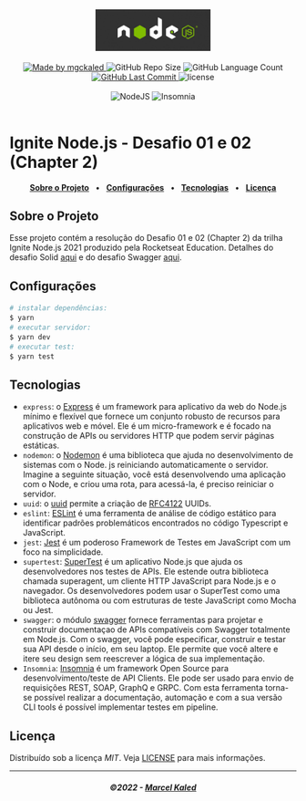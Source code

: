 <!-- markdownlint-disable MD010 -->
<!-- markdownlint-disable MD033 -->
<!-- markdownlint-disable MD041 -->

<div align="center">
   <img alt="Node.js" src=".github/assets/nodejs-logo.jpg" width="40%"/>
</div>
<br>

<div align="center">
   <a href="https://github.com/mgckaled">
      <img alt="Made by mgckaled" src="https://img.shields.io/badge/made%20by-mgckaled-yellow">
   </a>
   <img alt="GitHub Repo Size" src="https://img.shields.io/github/repo-size/mgckaled/ignite-nodejs-c2-d1_solid">
   <img alt="GitHub Language Count" src="https://img.shields.io/github/languages/count/mgckaled/ignite-nodejs-c2-d1_solid">
   <a href="https://github.com/mgckaled/ignite-nodejs-c2-d1_solid/commits/main">
      <img alt="GitHub Last Commit" src="https://img.shields.io/github/last-commit/mgckaled/ignite-nodejs-c2-d1_solid">
   </a>
   <img alt="license" src="https://img.shields.io/github/license/mgckaled/ignite-nodejs-c2-d1_solid">
</div>
<br>

<div align="center">
  <a>
    <img alt="NodeJS" src="https://img.shields.io/badge/node.js-6DA55F?style=for-the-badge&logo=node.js&logoColor=white"/>
    <img alt="Insomnia" src="https://img.shields.io/badge/Insomnia-black?style=for-the-badge&logo=insomnia&logoColor=5849BE"/>
  <a/>
</div>

<br>

# Ignite Node.js - Desafio 01 e 02 (Chapter 2)

<div align="center">

[**Sobre o Projeto**](#sobre-o-projeto) &nbsp;&nbsp;**•**&nbsp;&nbsp;
[**Configurações**](#configurações) &nbsp;&nbsp;**•**&nbsp;&nbsp;
[**Tecnologias**](#tecnologias) &nbsp;&nbsp;**•**&nbsp;&nbsp;
[**Licença**](#licença)

</div>

## Sobre o Projeto

Esse projeto contém a resolução do Desafio 01 e 02 (Chapter 2) da trilha Ignite Node.js 2021 produzido pela Rocketseat Education. Detalhes do desafio Solid [aqui](https://www.notion.so/Desafio-01-Introdu-o-ao-SOLID-3b9be286fac0482ca3b275473ddd2d72) e do desafio Swagger [aqui](https://www.notion.so/Desafio-02-Documentando-com-Swagger-8ce869ea608743e292851bd951f3239f).

## Configurações

```bash
# instalar dependências:
$ yarn
# executar servidor:
$ yarn dev
# executar test:
$ yarn test
```

## Tecnologias

- `express`: o [Express](https://expressjs.com/pt-br/) é um framework para aplicativo da web do Node.js mínimo e flexível que fornece um conjunto robusto de recursos para aplicativos web e móvel. Ele é um micro-framework e é focado na construção de APIs ou servidores HTTP que podem servir páginas estáticas.
- `nodemon`: o [Nodemon](https://www.npmjs.com/package/nodemon) é uma biblioteca que ajuda no desenvolvimento de sistemas com o Node. js reiniciando automaticamente o servidor. Imagine a seguinte situação, você está desenvolvendo uma aplicação com o Node, e criou uma rota, para acessá-la, é preciso reiniciar o servidor.
- `uuid`: o [uuid](https://www.npmjs.com/package/uuid) permite a criação de [RFC4122](https://www.ietf.org/rfc/rfc4122.txt) UUIDs.
- `eslint`: [ESLint](https://eslint.org/) é uma ferramenta de análise de código estático para identificar padrões problemáticos encontrados no código Typescript e JavaScript.
- `jest`: [Jest](https://jestjs.io/pt-BR/) é um poderoso Framework de Testes em JavaScript com um foco na simplicidade.
- `supertest`: [SuperTest](https://www.npmjs.com/package/supertest) é um aplicativo Node.js que ajuda os desenvolvedores nos testes de APIs. Ele estende outra biblioteca chamada superagent, um cliente HTTP JavaScript para Node.js e o navegador. Os desenvolvedores podem usar o SuperTest como uma biblioteca autônoma ou com estruturas de teste JavaScript como Mocha ou Jest.
- `swagger`: o módulo [swagger](https://www.npmjs.com/package/swagger) fornece ferramentas para projetar e construir documentaçao de APIs compatíveis com Swagger totalmente em Node.js. Com o swagger, você pode especificar, construir e testar sua API desde o início, em seu laptop. Ele permite que você altere e itere seu design sem reescrever a lógica de sua implementação.
- `Insomnia`: [Insomnia](https://insomnia.rest/) é um framework Open Source para desenvolvimento/teste de API Clients. Ele pode ser usado para envio de requisições REST, SOAP, GraphQ e GRPC. Com esta ferramenta torna-se possível realizar a documentação, automação e com a sua versão CLI tools é possível implementar testes em pipeline.

## Licença

Distribuído sob a licença _MIT_. Veja [LICENSE](LICENSE) para mais informações.

---

<h5 align="center">
  &copy;2022 - <a href="https://github.com/mgckaled/">Marcel Kaled</a>
</h5>
